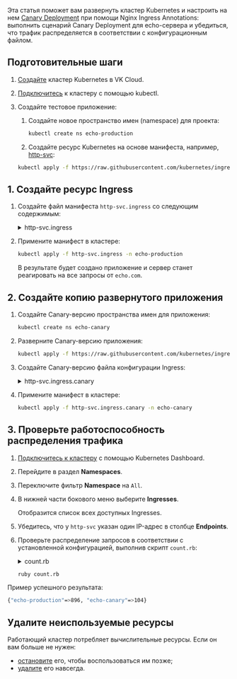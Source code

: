 Эта статья поможет вам развернуть кластер Kubernetes и настроить на нем [Canary Deployment](https://kubernetes.github.io/ingress-nginx/user-guide/nginx-configuration/annotations/#canary) при помощи Nginx Ingress Annotations: выполнить сценарий Canary Deployment для echo-сервера и убедиться, что трафик распределяется в соответствии с конфигурационным файлом.

## Подготовительные шаги

1. [Создайте](/ru/kubernetes/k8s/service-management/create-cluster/create-webui) кластер Kubernetes в VK Cloud.
1. [Подключитесь](/ru/kubernetes/k8s/connect/kubectl) к кластеру с помощью kubectl.
1. Создайте тестовое приложение:

   1. Создайте новое пространство имен (namespace) для проекта:

      ```bash
      kubectl create ns echo-production
      ```

   1. Создайте ресурс Kubernetes на основе манифеста, например, [http-svc](https://raw.githubusercontent.com/kubernetes/ingress-nginx/master/docs/examples/http-svc.yaml):

   ```bash
   kubectl apply -f https://raw.githubusercontent.com/kubernetes/ingress-nginx/master/docs/examples/http-svc.yaml -n echo-production
   ```

## 1. Создайте ресурс Ingress

1. Создайте файл манифеста `http-svc.ingress` со следующим содержимым:

   <details>
    <summary>http-svc.ingress</summary>

   ```yaml
    apiVersion: extensions/v1beta1
    kind: Ingress
    metadata:
      name: http-svc
      annotations:
        kubernetes.io/ingress.class: nginx
    spec:
      rules:
      - host: echo.com
        http:
          paths:
          - backend:
              serviceName: http-svc
              servicePort: 80
    ```

   </details>

1. Примените манифест в кластере:

   ```bash
   kubectl apply -f http-svc.ingress -n echo-production
   ```

   В результате будет создано приложение и сервер станет реагировать на все запросы от `echo.com`.

## 2. Создайте копию развернутого приложения

1. Создайте Canary-версию пространства имен для приложения:

   ```bash
   kubectl create ns echo-canary
   ```

1. Разверните Canary-версию приложения:

   ```bash
   kubectl apply -f https://raw.githubusercontent.com/kubernetes/ingress-nginx/master/docs/examples/http-svc.yaml -n echo-canary
   ```

1. Создайте Canary-версию файла конфигурации Ingress:

   <details>
    <summary>http-svc.ingress.canary</summary>

   ```yaml
   apiVersion: extensions/v1beta1
   kind: Ingress
   metadata:
     name: http-svc
     annotations:
       kubernetes.io/ingress.class: nginx
       nginx.ingress.kubernetes.io/canary: "true"
       nginx.ingress.kubernetes.io/canary-weight: "10"
   spec:
     rules:
     - host: echo.com
       http:
         paths:
         - backend:
             serviceName: http-svc
             servicePort: 80
   ```

   Расшифровка некоторых параметров:

   - `nginx.ingress.kubernetes.io/canary: "true"` — Kubernetes не будет рассматривать этот Ingress как самостоятельный и пометит его как Canary, связав с основным Ingress.
   - `nginx.ingress.kubernetes.io/canary-weight: "10"` — на Canary будет приходиться примерно 10% всех запросов.

   </details>

1. Примените манифест в кластере:

   ```bash
   kubectl apply -f http-svc.ingress.canary -n echo-canary
   ```

## 3. Проверьте работоспособность распределения трафика

1. [Подключитесь к кластеру](../../../connect/k8s-dashboard/) с помощью Kubernetes Dashboard.
1. Перейдите в раздел **Namespaces**.
1. Переключите фильтр **Namespace** на `All`.
1. В нижней части бокового меню выберите **Ingresses**.

   Отобразится список всех доступных Ingresses.

1. Убедитесь, что у `http-svc` указан один IP-адрес в столбце **Endpoints**.
1. Проверьте распределение запросов в соответствии с установленной конфигурацией, выполнив скрипт `count.rb`:

   <details>
    <summary>count.rb</summary>

   ```ruby
   counts = Hash.new(0)
   1000.times do
     output = \`curl -s -H "Host: echo.com" http://<внешний_ip_адрес> | grep 'pod namespace'\`
     counts[output.strip.split.last] += 1
   end
   puts counts
   ```

   </details>

   ```bash
   ruby count.rb
   ```

Пример успешного результата:

```bash
{"echo-production"=>896, "echo-canary"=>104}
```

## Удалите неиспользуемые ресурсы

Работающий кластер потребляет вычислительные ресурсы. Если он вам больше не нужен:

- [остановите](../../../service-management/manage-cluster#zapustit_ili_ostanovit_klaster) его, чтобы воспользоваться им позже;
- [удалите](../../../service-management/manage-cluster#delete_cluster) его навсегда.
